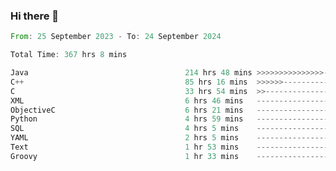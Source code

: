 ### Hi there 👋

<!--
**luoxuanzao/luoxuanzao** is a ✨ _special_ ✨ repository because its `README.md` (this file) appears on your GitHub profile.

Here are some ideas to get you started:

- 🔭 I’m currently working on ...
- 🌱 I’m currently learning ...
- 👯 I’m looking to collaborate on ...
- 🤔 I’m looking for help with ...
- 💬 Ask me about ...
- 📫 How to reach me: ...
- 😄 Pronouns: ...
- ⚡ Fun fact: ...
-->

<!--START_SECTION:waka-->

```rust
From: 25 September 2023 - To: 24 September 2024

Total Time: 367 hrs 8 mins

Java                                   214 hrs 48 mins >>>>>>>>>>>>>>>----------   58.49 %
C++                                    85 hrs 16 mins  >>>>>>-------------------   23.22 %
C                                      33 hrs 54 mins  >>-----------------------   09.23 %
XML                                    6 hrs 46 mins   -------------------------   01.84 %
ObjectiveC                             6 hrs 21 mins   -------------------------   01.73 %
Python                                 4 hrs 59 mins   -------------------------   01.36 %
SQL                                    4 hrs 5 mins    -------------------------   01.12 %
YAML                                   2 hrs 5 mins    -------------------------   00.57 %
Text                                   1 hr 53 mins    -------------------------   00.51 %
Groovy                                 1 hr 33 mins    -------------------------   00.43 %
```

<!--END_SECTION:waka-->